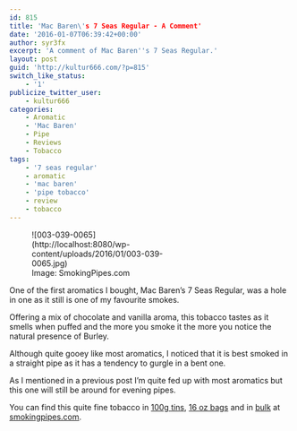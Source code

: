 ```yaml
---
id: 815
title: 'Mac Baren\'s 7 Seas Regular - A Comment'
date: '2016-01-07T06:39:42+00:00'
author: syr3fx
excerpt: 'A comment of Mac Baren''s 7 Seas Regular.'
layout: post
guid: 'http://kultur666.com/?p=815'
switch_like_status:
    - '1'
publicize_twitter_user:
    - kultur666
categories:
    - Aromatic
    - 'Mac Baren'
    - Pipe
    - Reviews
    - Tobacco
tags:
    - '7 seas regular'
    - aromatic
    - 'mac baren'
    - 'pipe tobacco'
    - review
    - tobacco
---
```


<figure aria-describedby="caption-attachment-831" class="wp-caption alignleft" id="attachment_831" style="width: 250px">![003-039-0065](http://localhost:8080/wp-content/uploads/2016/01/003-039-0065.jpg)<figcaption class="wp-caption-text" id="caption-attachment-831">Image: SmokingPipes.com</figcaption></figure>

One of the first aromatics I bought, Mac Baren’s 7 Seas Regular, was a hole in one as it still is one of my favourite smokes.

Offering a mix of chocolate and vanilla aroma, this tobacco tastes as it smells when puffed and the more you smoke it the more you notice the natural presence of Burley.

Although quite gooey like most aromatics, I noticed that it is best smoked in a straight pipe as it has a tendency to gurgle in a bent one.

As I mentioned in a previous post I’m quite fed up with most aromatics but this one will still be around for evening pipes.

You can find this quite fine tobacco in [100g tins](http://www.smokingpipes.com/tobacco/by-maker/mac-baren/moreinfo.cfm?product_id=70213), [16 oz bags](http://www.smokingpipes.com/tobacco/by-maker/mac-baren/moreinfo.cfm?product_id=70216) and in [bulk](http://www.smokingpipes.com/tobacco/by-maker/mac-baren/bulk/moreinfo.cfm?product_id=70220) at [smokingpipes.com](http://www.smokingpipes.com).